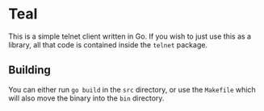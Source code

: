 # Teal
This is a simple telnet client written in Go. If you wish to just use this as
a library, all that code is contained inside the `telnet` package.

## Building
You can either run `go build` in the `src` directory, or use the `Makefile`
which will also move the binary into the `bin` directory.
